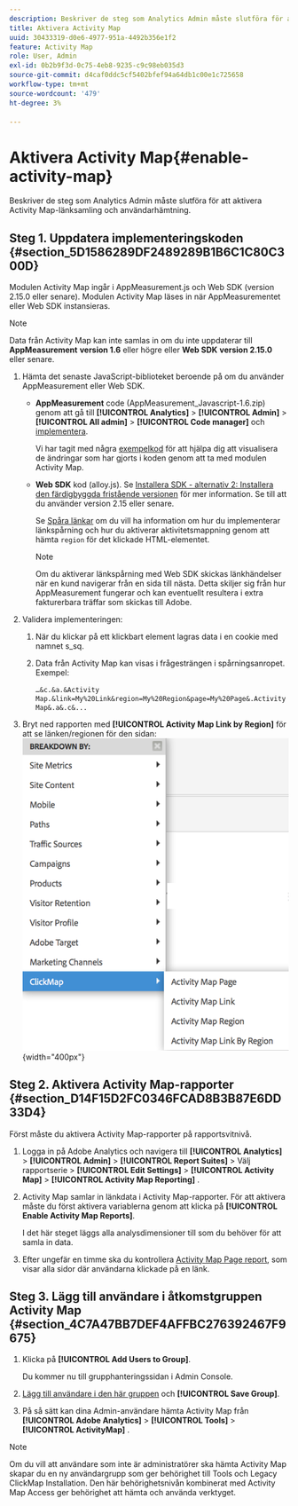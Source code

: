 ```yaml
---
description: Beskriver de steg som Analytics Admin måste slutföra för att aktivera Activity Map-länksamling och användarhämtning.
title: Aktivera Activity Map
uuid: 30433319-d0e6-4977-951a-4492b356e1f2
feature: Activity Map
role: User, Admin
exl-id: 0b2b9f3d-0c75-4eb8-9235-c9c98eb035d3
source-git-commit: d4caf0ddc5cf5402bfef94a64db1c00e1c725658
workflow-type: tm+mt
source-wordcount: '479'
ht-degree: 3%

---
```


# Aktivera Activity Map{#enable-activity-map}

Beskriver de steg som Analytics Admin måste slutföra för att aktivera Activity Map-länksamling och användarhämtning.

## Steg 1. Uppdatera implementeringskoden {#section_5D1586289DF2489289B1B6C1C80C300D}

Modulen Activity Map ingår i AppMeasurement.js och Web SDK (version 2.15.0 eller senare).
Modulen Activity Map läses in när AppMeasurementet eller Web SDK instansieras.

>[!NOTE]
>
>Data från Activity Map kan inte samlas in om du inte uppdaterar till **AppMeasurement** **version 1.6** eller högre eller **Web SDK** **version 2.15.0** eller senare.


1. Hämta det senaste JavaScript-biblioteket beroende på om du använder AppMeasurement eller Web SDK.

   - **AppMeasurement** code (AppMeasurement_Javascript-1.6.zip) genom att gå till  **[!UICONTROL Analytics]** > **[!UICONTROL Admin]** > **[!UICONTROL All admin]** > **[!UICONTROL Code manager]** och [implementera](https://experienceleague.adobe.com/docs/analytics/implementation/js/overview.html).

     Vi har tagit med några [exempelkod](/help/analyze/activity-map/activitymap-getting-started/activitymap-getting-started-admins/activitymap-sample-implementation-code.md) för att hjälpa dig att visualisera de ändringar som har gjorts i koden genom att ta med modulen Activity Map.

   - **Web SDK** kod (alloy.js). Se [Installera SDK - alternativ 2: Installera den färdigbyggda fristående versionen](https://experienceleague.adobe.com/docs/experience-platform/edge/fundamentals/installing-the-sdk.html?lang=en#option-2%3A-installing-the-prebuilt-standalone-version) för mer information. Se till att du använder version 2.15 eller senare.

     Se [Spåra länkar](https://experienceleague.adobe.com/docs/experience-platform/edge/data-collection/track-links.html) om du vill ha information om hur du implementerar länkspårning och hur du aktiverar aktivitetsmappning genom att hämta `region` för det klickade HTML-elementet.

     >[!NOTE]
     >
     >Om du aktiverar länkspårning med Web SDK skickas länkhändelser när en kund navigerar från en sida till nästa. Detta skiljer sig från hur AppMeasurement fungerar och kan eventuellt resultera i extra fakturerbara träffar som skickas till Adobe.


1. Validera implementeringen:

   1. När du klickar på ett klickbart element lagras data i en cookie med namnet s_sq.
   1. Data från Activity Map kan visas i frågesträngen i spårningsanropet. Exempel:

      ```
      …&c.&a.&Activity Map.&link=My%20Link&region=My%20Region&page=My%20Page&.Activity Map&.a&.c&...
      ```

1. Bryt ned rapporten med **[!UICONTROL Activity Map Link by Region]** för att se länken/regionen för den sidan:  ![](assets/am_breakdown.png){width="400px"}

## Steg 2. Aktivera Activity Map-rapporter {#section_D14F15D2FC0346FCAD8B3B87E6DD33D4}

Först måste du aktivera Activity Map-rapporter på rapportsvitnivå.

1. Logga in på Adobe Analytics och navigera till  **[!UICONTROL Analytics]** > **[!UICONTROL Admin]** > **[!UICONTROL Report Suites]** > Välj rapportserie > **[!UICONTROL Edit Settings]** > **[!UICONTROL Activity Map]** > **[!UICONTROL Activity Map Reporting]** .
1. Activity Map samlar in länkdata i Activity Map-rapporter. För att aktivera måste du först aktivera variablerna genom att klicka på **[!UICONTROL Enable Activity Map Reports]**.

   I det här steget läggs alla analysdimensioner till som du behöver för att samla in data.

1. Efter ungefär en timme ska du kontrollera [Activity Map Page report](/help/analyze/activity-map/activitymap-reporting-analytics.md), som visar alla sidor där användarna klickade på en länk.

## Steg 3. Lägg till användare i åtkomstgruppen Activity Map {#section_4C7A47BB7DEF4AFFBC276392467F9675}

1. Klicka på **[!UICONTROL Add Users to Group]**.

   Du kommer nu till grupphanteringssidan i Admin Console.

1. [Lägg till användare i den här gruppen](https://experienceleague.adobe.com/docs/analytics/admin/user-product-management/user-groups/groups.html) och **[!UICONTROL Save Group]**.

1. På så sätt kan dina Admin-användare hämta Activity Map från  **[!UICONTROL Adobe Analytics]** > **[!UICONTROL Tools]** > **[!UICONTROL ActivityMap]** .

>[!NOTE]
>
>Om du vill att användare som inte är administratörer ska hämta Activity Map skapar du en ny användargrupp som ger behörighet till Tools och Legacy ClickMap Installation. Den här behörighetsnivån kombinerat med Activity Map Access ger behörighet att hämta och använda verktyget.
